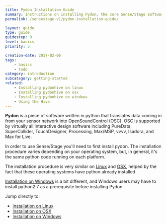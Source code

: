 ```yaml
---
title: Pydon Installation Guide
summary: Instructions on installing Pydon, the core Sense/Stage software that communicates between your sensor network and your computer.
permalink: /sensestage-v1/pydon-installation-guide/

layout: guide
type: guide
guidestep: 0
level: basics
priority: 5

creation-date: 2017-02-06
tags:
    - basics
    - todo
category: introduction
subcategory: getting-started
related:
    - Installing pydonhive on linux
    - Installing pydonhive on osx
    - Installing pydonhive on windows
    - Using the Hive
---
```



**Pydon** is a piece of software written in python that translates data coming in from your sensor network into OpenSoundControl (OSC). OSC is supported by virtually all interactive design software including PureData, SuperCollider, TouchDesigner, Processing, Max/MSP, vvvv, Isadora, and Max for Live.

In order to use Sense/Stage you'll need to first install pydon. The installation procedure varies depending on your operating system, but, in general, it's the same python code running on each platform.



The installation procedure is very similar on [Linux](installing-pydon-on-linux) and [OSX](installing-pydon-on-osx), helped by the fact that these operating systems have python already installed.

[Installation on Windows](installing-pydon-on-windows) is a bit different, and Windows users may have to install python2.7 as a prerequisite before installing Pydon.

Jump directly to:

* [Installation on Linux](installing-pydon-on-linux)
* [Installation on OSX](installing-pydon-on-osx)
* [Installation on Windows](installing-pydon-on-windows)
